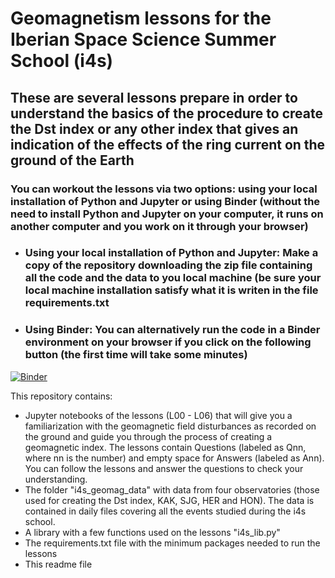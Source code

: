 # Geomagnetism lessons for the Iberian Space Science Summer School (i4s) 
## These are several lessons prepare in order to understand the basics of the procedure to create the Dst index or any other index that gives an indication of the effects of the ring current on the ground of the Earth

### You can workout the lessons via two options: using your local installation of Python and Jupyter or using Binder (without the need to install Python and Jupyter on your computer, it runs on another computer and you work on it through your browser)
- ### Using your local installation of Python and Jupyter: Make a copy of the repository downloading the zip file containing all the code and the data to you local machine (be sure your local machine installation satisfy what it is writen in the file requirements.txt
- ### Using Binder: You can alternatively run the code in a Binder environment on your browser if you click on the following button (the first time will take some minutes)
[![Binder](https://mybinder.org/badge_logo.svg)](https://mybinder.org/v2/gh/ant-guerrero/i4s_geomag_2023/HEAD)


This repository contains:
- Jupyter notebooks of the lessons (L00 - L06) that will give you a familiarization with the geomagnetic field disturbances as recorded on the ground and guide you through the process of creating a geomagnetic index. The lessons contain Questions (labeled as Qnn, where nn is the number) and empty space for Answers (labeled as Ann). You can follow the lessons and answer the questions to check your understanding.
- The folder "i4s_geomag_data" with data from four observatories (those used for creating the Dst index, KAK, SJG, HER and HON). The data is contained in daily files covering all the events studied during the i4s school.
- A library with a few functions used on the lessons "i4s_lib.py"
- The requirements.txt file with the minimum packages needed to run the lessons
- This readme file